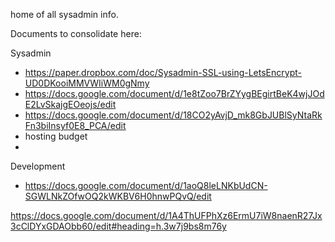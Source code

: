 home of all sysadmin info.

Documents to consolidate here:

Sysadmin

- https://paper.dropbox.com/doc/Sysadmin-SSL-using-LetsEncrypt-UD0DKooiMMVWIiWM0gNmy
- https://docs.google.com/document/d/1e8tZoo7BrZYygBEgirtBeK4wjJOdE2LvSkajgEOeojs/edit
- https://docs.google.com/document/d/18CO2yAvjD_mk8GbJUBlSyNtaRkFn3biInsyf0E8_PCA/edit
- hosting budget
- 

Development

- https://docs.google.com/document/d/1aoQ8leLNKbUdCN-SGWLNkZOfwOQ2kWKBV6H0hnwPQvQ/edit

https://docs.google.com/document/d/1A4ThUFPhXz6ErmU7iW8naenR27Jx3cClDYxGDAObb60/edit#heading=h.3w7j9bs8m76y
